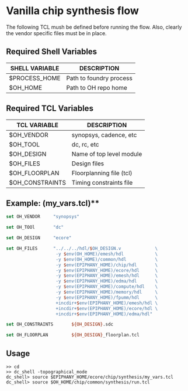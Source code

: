 Vanilla chip synthesis flow
=====================================

The following TCL mush be defined before running the flow. Also, clearly the vendor specific files must be in place.

## Required Shell Variables

| SHELL VARIABLE   | DESCRIPTION                         |
|------------------|-------------------------------------|
| $PROCESS_HOME    | Path to foundry process             |
| $OH_HOME         | Path to OH repo home                |

## Required TCL Variables

| TCL VARIABLE     | DESCRIPTION                         |
|------------------|-------------------------------------|
| $OH_VENDOR       | synopsys, cadence, etc              |
| $OH_TOOL         | dc, rc, etc                         |
| $OH_DESIGN       | Name of top level module            |
| $OH_FILES        | Design files                        |
| $OH_FLOORPLAN    | Floorplanning file (tcl)            |
| $OH_CONSTRAINTS  | Timing constraints file             |
                
## Example: (my_vars.tcl)**

```tcl
set OH_VENDOR     "synopsys"

set OH_TOOl       "dc"

set OH_DESIGN     "ecore"  

set OH_FILES      "../../../hdl/$OH_DESIGN.v             \
                   -y $env(OH_HOME)/emesh/hdl            \
                   -y $env(OH_HOME)/common/hdl           \
                   -y $env(EPIPHANY_HOME)/chip/hdl       \
                   -y $env(EPIPHANY_HOME)/ecore/hdl      \
                   -y $env(EPIPHANY_HOME)/emesh/hdl      \
                   -y $env(EPIPHANY_HOME)/edma/hdl       \
                   -y $env(EPIPHANY_HOME)/compute/hdl    \
                   -y $env(EPIPHANY_HOME)/memory/hdl     \
                   -y $env(EPIPHANY_HOME)/fpumm/hdl      \
                   +incdir+$env(EPIPHANY_HOME)/emesh/hdl \
                   +incdir+$env(EPIPHANY_HOME)/ecore/hdl \
                   +incdir+$env(EPIPHANY_HOME)/edma/hdl"

set OH_CONSTRAINTS       ${OH_DESIGN}.sdc

set OH_FLOORPLAN         ${OH_DESIGN}_floorplan.tcl

```

## Usage

```
>> cd 
>> dc_shell -topographical_mode
dc_shell> source $EPIPHANY_HOME/ecore/chip/synthesis/my_vars.tcl
dc_shell> source $OH_HOME/chip/common/synthesis/run.tcl
```
